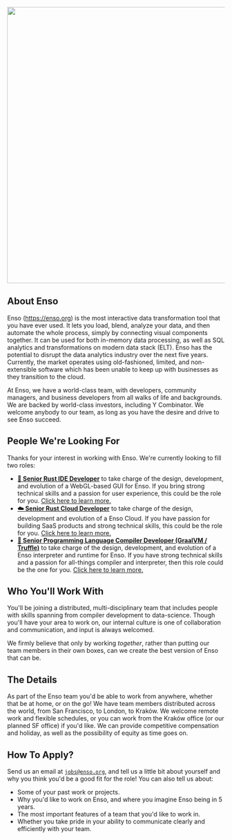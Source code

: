 <p align="center">
  <a href="https://enso.org">
<img src="https://user-images.githubusercontent.com/1623053/114557275-cbd27a80-9c69-11eb-9e4d-a60187cdb7a4.gif" width="640" height="640"/>
  </a>
</p>

## About Enso
Enso (https://enso.org) is the most interactive data transformation tool that you
have ever used. It lets you load, blend, analyze your data, and then automate the whole process, 
simply by connecting visual components together. It can be used for both in-memory data processing,
as well as SQL analytics and transformations on modern data stack (ELT). Enso has the
potential to disrupt the data analytics industry over the next five years. 
Currently, the market operates using old-fashioned, limited, and non-extensible
software which has been unable to keep up with businesses as they transition to 
the cloud.

At Enso, we have a world-class team, with developers, community managers, and
business developers from all walks of life and backgrounds. We are backed by 
world-class investors, including Y Combinator. We welcome anybody to our team, 
as long as you have the desire and drive to see Enso succeed.

## People We're Looking For
Thanks for your interest in working with Enso. We're currently looking to fill two roles:

- **[🦀 Senior Rust IDE Developer](positions/senior-rust-IDE-developer.md)** to take
  charge of the design, development, and evolution of a WebGL-based GUI for
  Enso. If you bring strong technical skills and a passion for user experience,
  this could be the role for you.
  [Click here to learn more.](positions/senior-rust-developer.md)
- **[☁️ Senior Rust Cloud Developer](positions/senior-rust-cloud-developer.md)** to take charge of the design, development and evolution of a Enso Cloud. If you have passion for building SaaS products and strong technical skills, this could be the role for you.
[Click here to learn more.](positions/senior-rust-cloud-developer.md)
- **[🤖 Senior Programming Language Compiler Developer (GraalVM / Truffle)](positions/senior-interpreter-engineer.md)** to take
  charge of the design, development, and evolution of a Enso interpreter and runtime 
  for Enso. If you have strong technical skills and a passion for all-things compiler
  and interpreter, then this role could be the one for you.
  [Click here to learn more.](positions/senior-interpreter-engineer.md)

## Who You'll Work With
You'll be joining a distributed, multi-disciplinary team that includes people
with skills spanning from compiler development to data-science. Though you'll
have your area to work on, our internal culture is one of collaboration and
communication, and input is always welcomed.

We firmly believe that only by working _together_, rather than putting our team
members in their own boxes, can we create the best version of Enso that can be.

## The Details
As part of the Enso team you'd be able to work from anywhere, whether that be at
home, or on the go! We have team members distributed across the world, from San
Francisco, to London, to Kraków. We welcome remote work and flexible schedules,
or you can work from the Kraków office (or our planned SF office) if you'd like.
We can provide competitive compensation and holiday, as well as the possibility
of equity as time goes on.

## How To Apply?
Send us an email at [`jobs@enso.org`](mailto:jobs@enso.org), and tell us a
little bit about yourself and why you think you'd be a good fit for the role!
You can also tell us about:

- Some of your past work or projects.
- Why you'd like to work on Enso, and where you imagine Enso being in 5 years.
- The most important features of a team that you'd like to work in.
- Whether you take pride in your ability to communicate clearly and efficiently
  with your team.
